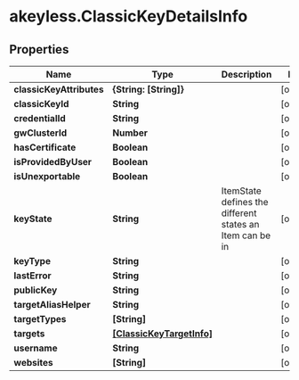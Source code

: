 # akeyless.ClassicKeyDetailsInfo

## Properties

Name | Type | Description | Notes
------------ | ------------- | ------------- | -------------
**classicKeyAttributes** | **{String: [String]}** |  | [optional] 
**classicKeyId** | **String** |  | [optional] 
**credentialId** | **String** |  | [optional] 
**gwClusterId** | **Number** |  | [optional] 
**hasCertificate** | **Boolean** |  | [optional] 
**isProvidedByUser** | **Boolean** |  | [optional] 
**isUnexportable** | **Boolean** |  | [optional] 
**keyState** | **String** | ItemState defines the different states an Item can be in | [optional] 
**keyType** | **String** |  | [optional] 
**lastError** | **String** |  | [optional] 
**publicKey** | **String** |  | [optional] 
**targetAliasHelper** | **String** |  | [optional] 
**targetTypes** | **[String]** |  | [optional] 
**targets** | [**[ClassicKeyTargetInfo]**](ClassicKeyTargetInfo.md) |  | [optional] 
**username** | **String** |  | [optional] 
**websites** | **[String]** |  | [optional] 


